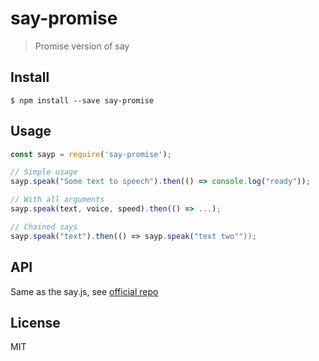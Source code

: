 # say-promise

> Promise version of say


## Install

```
$ npm install --save say-promise
```


## Usage

```js
const sayp = require('say-promise');

// Simple usage
sayp.speak("Some text to speech").then(() => console.log("ready"));

// With all arguments
sayp.speak(text, voice, speed).then(() => ...);

// Chained says
sayp.speak("text").then(() => sayp.speak("text two""));

```


## API

Same as the say.js, see [official repo](https://www.npmjs.com/package/say)

## License

MIT
